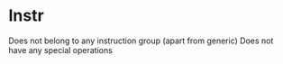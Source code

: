 # Instr

Does not belong to any instruction group (apart from generic)
Does not have any special operations
